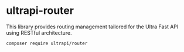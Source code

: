 # ultrapi-router

This library provides routing management tailored for the Ultra Fast API using RESTful architecture.

```bash
composer require ultrapi/router
```
